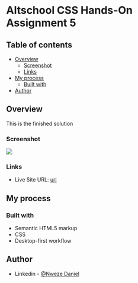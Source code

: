 # Altschool CSS Hands-On Assignment 5

## Table of contents

- [Overview](#overview)
  - [Screenshot](#screenshot)
  - [Links](#links)
- [My process](#my-process)
  - [Built with](#built-with)
- [Author](#author)

## Overview

This is the finished solution

### Screenshot

![](./assets/images/Screenshot.png)

### Links

- Live Site URL: [url]()

## My process

### Built with

- Semantic HTML5 markup
- CSS
- Desktop-first workflow

## Author

- Linkedin - [@Nweze Daniel](https://www.linkedin.com/in/daniel-nweze-017909214/)
